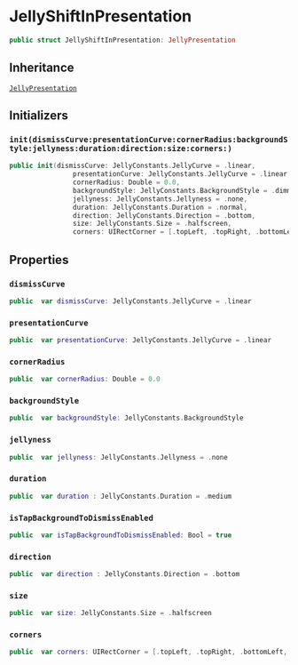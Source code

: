 # JellyShiftInPresentation

``` swift
public struct JellyShiftInPresentation: JellyPresentation 
```

## Inheritance

[`JellyPresentation`](/JellyPresentation)

## Initializers

### `init(dismissCurve:presentationCurve:cornerRadius:backgroundStyle:jellyness:duration:direction:size:corners:)`

``` swift
public init(dismissCurve: JellyConstants.JellyCurve = .linear,
                presentationCurve: JellyConstants.JellyCurve = .linear,
                cornerRadius: Double = 0.0,
                backgroundStyle: JellyConstants.BackgroundStyle = .dimmed(alpha: 0.5),
                jellyness: JellyConstants.Jellyness = .none,
                duration: JellyConstants.Duration = .normal,
                direction: JellyConstants.Direction = .bottom,
                size: JellyConstants.Size = .halfscreen,
                corners: UIRectCorner = [.topLeft, .topRight, .bottomLeft, .bottomRight]) 
```

## Properties

### `dismissCurve`

``` swift
public  var dismissCurve: JellyConstants.JellyCurve = .linear
```

### `presentationCurve`

``` swift
public  var presentationCurve: JellyConstants.JellyCurve = .linear
```

### `cornerRadius`

``` swift
public  var cornerRadius: Double = 0.0
```

### `backgroundStyle`

``` swift
public  var backgroundStyle: JellyConstants.BackgroundStyle 
```

### `jellyness`

``` swift
public  var jellyness: JellyConstants.Jellyness = .none
```

### `duration`

``` swift
public  var duration : JellyConstants.Duration = .medium 
```

### `isTapBackgroundToDismissEnabled`

``` swift
public  var isTapBackgroundToDismissEnabled: Bool = true
```

### `direction`

``` swift
public  var direction : JellyConstants.Direction = .bottom
```

### `size`

``` swift
public  var size: JellyConstants.Size = .halfscreen
```

### `corners`

``` swift
public  var corners: UIRectCorner = [.topLeft, .topRight, .bottomLeft, .bottomRight]
```
